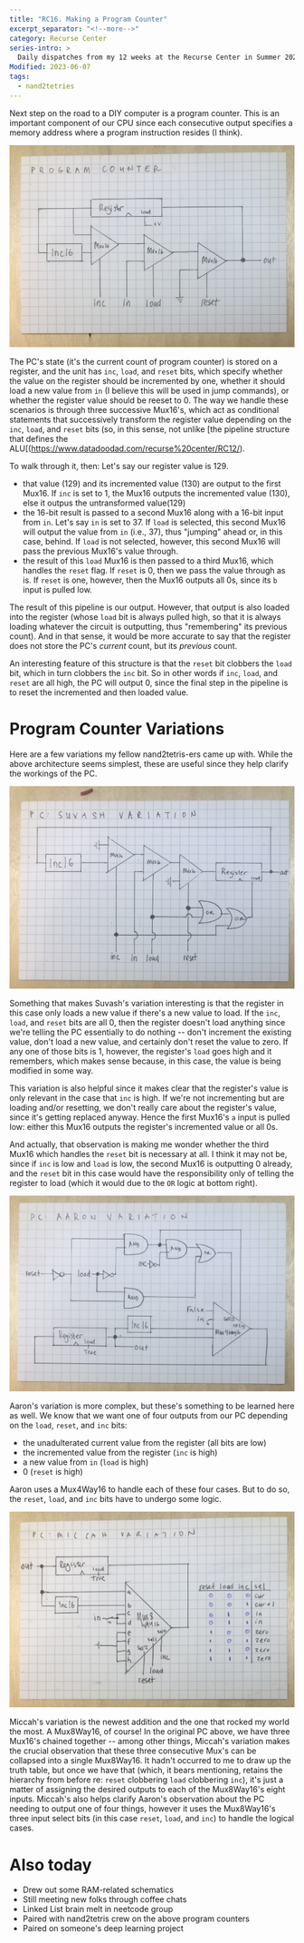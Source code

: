 ```yaml
---
title: "RC16. Making a Program Counter"
excerpt_separator: "<!--more-->"
category: Recurse Center
series-intro: >
  Daily dispatches from my 12 weeks at the Recurse Center in Summer 2023
Modified: 2023-06-07
tags:
  - nand2tetries
---
```


Next step on the road to a DIY computer is a program counter. This is an important component of our CPU since each consecutive output specifies a memory address where a program instruction resides (I think).

![Program Counter](/assets/images/RC16_PC.jpg)

The PC's state (it's the current count of program counter) is stored on a register, and the unit has `inc`, `load`, and `reset` bits, which specify whether the value on the register should be incremented by one, whether it should load a new value from `in` (I believe this will be used in jump commands), or whether the register value should be reeset to 0. The way we handle these scenarios is through three successive Mux16's, which act as conditional statements that successively transform the register value depending on the `inc`, `load`, and `reset` bits (so, in this sense, not unlike [the pipeline structure that defines the ALU[(https://www.datadoodad.com/recurse%20center/RC12/). 

To walk through it, then: Let's say our register value is 129.
- that value (129) and its incremented value (130) are output to the first Mux16. If `inc` is set to 1, the Mux16 outputs the incremented value (130), else it outpus the untransformed value(129)
- the 16-bit result is passed to a second Mux16 along with a 16-bit input from `in`. Let's say `in` is set to 37. If `load` is selected, this second Mux16 will output the value from `in` (i.e., 37), thus "jumping" ahead or, in this case, behind. If `load` is not selected, however, this second Mux16 will pass the previous Mux16's value through.
- the result of this `load` Mux16 is then passed to a third Mux16, which handles the `reset` flag. If `reset` is 0, then we pass the value through as is. If `reset` is one, however, then the Mux16 outputs all 0s, since its `b` input is pulled low.

The result of this pipeline is our output. However, that output is also loaded into the register (whose `load` bit is always pulled high, so that it is always loading whatever the circuit is outputting, thus "remembering" its previous count). And in that sense, it would be more accurate to say that the register does not store the PC's *current* count, but its *previous* count.

An interesting feature of this structure is that the `reset` bit clobbers the `load` bit, which in turn clobbers the `inc` bit. So in other words if `inc`, `load`, and `reset` are all high, the PC will output 0, since the final step in the pipeline is to reset the incremented and then loaded value.

# Program Counter Variations

Here are a few variations my fellow nand2tetris-ers came up with. While the above architecture seems simplest, these are useful since they help clarify the workings of the PC.

![Program Counter - Suvash Variation](/assets/images/RC16_PC-suvash.jpg)

Something that makes Suvash's variation interesting is that the register in this case only loads a new value if there's a new value to load. If the `inc`, `load`, and `reset` bits are all 0, then the register doesn't load anything since we're telling the PC essentially to do nothing -- don't increment the existing value, don't load a new value, and certainly don't reset the value to zero. If any one of those bits is 1, however, the register's `load` goes high and it remembers, which makes sense because, in this case, the value is being modified in some way.

This variation is also helpful since it makes clear that the register's value is only relevant in the case that `inc` is high. If we're not incrementing but are loading and/or resetting, we don't really care about the register's value, since it's getting replaced anyway. Hence the first Mux16's `a` input is pulled low: either this Mux16 outputs the register's incremented value or all 0s.

And actually, that observation is making me wonder whether the third Mux16 which handles the `reset` bit is necessary at all. I think it may not be, since if `inc` is low and `load` is low, the second Mux16 is outputting 0 already, and the `reset` bit in this case would have the responsibility only of telling the register to load (which it would due to the `OR` logic at bottom right).

![Program Counter - Aaron Variation](/assets/images/RC16_PC-aaron.jpg)

Aaron's variation is more complex, but these's something to be learned here as well. We know that we want one of four outputs from our PC depending on the `load`, `reset`, and `inc` bits: 
- the unadulterated current value from the register (all bits are low)
- the incremented value from the register (`inc` is high)
- a new value from `in` (`load` is high)
- 0 (`reset` is high)

Aaron uses a Mux4Way16 to handle each of these four cases. But to do so, the `reset`, `load`, and `inc` bits have to undergo some logic.


![Program Counter - Miccah Variation](/assets/images/RC16_PC-miccah.jpg)

Miccah's variation is the newest addition and the one that rocked my world the most. A Mux8Way16, of course! In the original PC above, we have three Mux16's chained together -- among other things, Miccah's variation makes the crucial observation that these three consecutive Mux's can be collapsed into a single Mux8Way16. It hadn't occurred to me to draw up the truth table, but once we have that (which, it bears mentioning, retains the hierarchy from before re: `reset` clobbering `load` clobbering `inc`), it's just a matter of assigning the desired outputs to each of the Mux8Way16's eight inputs. Miccah's also helps clarify Aaron's observation about the PC needing to output one of four things, however it uses the Mux8Way16's three input select bits (in this case `reset`, `load`, and `inc`) to handle the logical cases.

# Also today
- Drew out some RAM-related schematics
- Still meeting new folks through coffee chats
- Linked List brain melt in neetcode group
- Paired with nand2tetris crew on the above program counters
- Paired on someone's deep learning project
